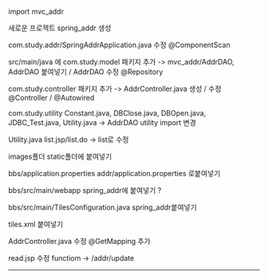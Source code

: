 import mvc_addr

새로운 프로젝트 spring_addr 생성

com.study.addr/SpringAddrApplication.java  수정 @ComponentScan 

src/main/java 에 com.study.model 패키지 추가 -> mvc_addr/AddrDAO, AddrDAO 붙여넣기 / AddrDAO 수정 @Repository 

com.study.controller 패키지 추가 -> AddrController.java 생성 / 수정  @Controller / @Autowired

com.study.utility Constant.java, DBClose.java, DBOpen.java, JDBC_Test.java, Utility.java -> AddrDAO utility import 변경

Utility.java list.jsp/list.do -> list로 수정

images폴더 static폴더에 붙여넣기

bbs/application.properties addr/application.properties 로붙여넣기

bbs/src/main/webapp spring_addr에 붙여넣기 ?

bbs/src/main/TilesConfiguration.java spring_addr붙여넣기

tiles.xml 붙여넣기

AddrController.java 수정 @GetMapping 추가

read.jsp 수정  functiom -> /addr/update

---

